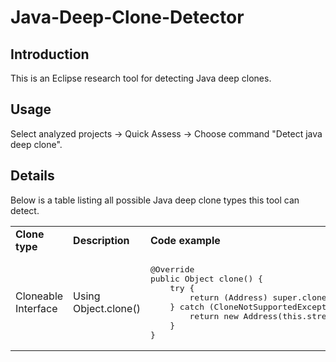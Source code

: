 # Java-Deep-Clone-Detector

## Introduction

This is an Eclipse research tool for detecting Java deep clones.

## Usage

Select analyzed projects -> Quick Assess -> Choose command "Detect java deep clone".

## Details

Below is a table listing all possible Java deep clone types this tool can detect.

<table>
<tr>
<td> <b>Clone type</b> </td> <td>  <b>Description</b> </td><td> <b>Code example</b> </td>
</tr>

<tr>
<td> Cloneable Interface </td><td>Using Object.clone()</td>
<td>
<pre>
@Override
public Object clone() {
    try {
        return (Address) super.clone();
    } catch (CloneNotSupportedException e) {
        return new Address(this.street, this.getCity(), this.getCountry());
    }
}
</pre>
</td>
</tr>
</table>
